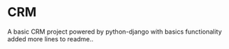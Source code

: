 # CRM
A basic CRM project powered by python-django
with basics functionality
added more lines to readme..
